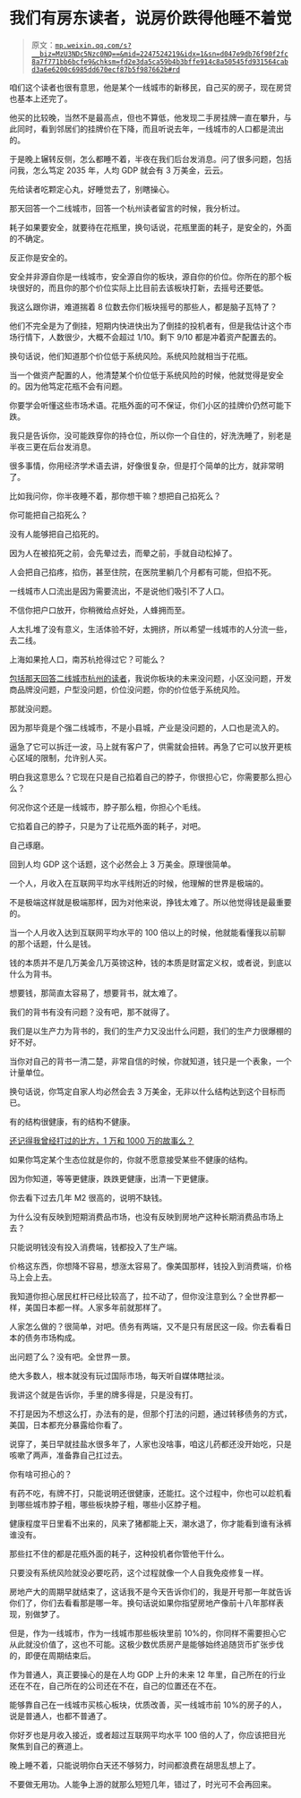 # 我们有房东读者，说房价跌得他睡不着觉

> 原文：[`mp.weixin.qq.com/s?__biz=MzU3NDc5Nzc0NQ==&mid=2247524219&idx=1&sn=d047e9db76f90f2fc8a7f771bb6bcfe9&chksm=fd2e3da5ca59b4b3bffe914c8a50545fd931564cabd3a6e6200c6985dd670ecf87b5f987662b#rd`](http://mp.weixin.qq.com/s?__biz=MzU3NDc5Nzc0NQ==&mid=2247524219&idx=1&sn=d047e9db76f90f2fc8a7f771bb6bcfe9&chksm=fd2e3da5ca59b4b3bffe914c8a50545fd931564cabd3a6e6200c6985dd670ecf87b5f987662b#rd)

咱们这个读者也很有意思，他是某个一线城市的新移民，自己买的房子，现在房贷也基本上还完了。

他买的比较晚，当然不是最高点，但也不算低，他发现二手房挂牌一直在攀升，与此同时，看到邻居们的挂牌价在下降，而且听说去年，一线城市的人口都是流出的。

于是晚上辗转反侧，怎么都睡不着，半夜在我们后台发消息。问了很多问题，包括问我，怎么笃定 2035 年，人均 GDP 就会有 3 万美金，云云。

先给读者吃颗定心丸，好睡觉去了，别瞎操心。

那天回答一个二线城市，回答一个杭州读者留言的时候，我分析过。

耗子如果要安全，就要待在花瓶里，换句话说，花瓶里面的耗子，是安全的，外面的不确定。

反正你是安全的。

安全并非源自你是一线城市，安全源自你的板块，源自你的价位。你所在的那个板块很好的，而且你的那个价位实际上比目前去该板块打新，去摇号还要低。

我这么跟你讲，难道揣着 8 位数去你们板块摇号的那些人，都是脑子瓦特了？

他们不完全是为了倒挂，短期内快进快出为了倒挂的投机者有，但是我估计这个市场行情下，人数很少，大概不会超过 1/10。剩下 9/10 都是冲着资产配置去的。

换句话说，他们知道那个价位低于系统风险。系统风险就相当于花瓶。

当一个做资产配置的人，他清楚某个价位低于系统风险的时候，他就觉得是安全的。因为他笃定花瓶不会有问题。

你要学会听懂这些市场术语。花瓶外面的可不保证，你们小区的挂牌价仍然可能下跌。

我只是告诉你，没可能跌穿你的持仓位，所以你一个自住的，好洗洗睡了，别老是半夜三更在后台发消息。

很多事情，你用经济学术语去讲，好像很复杂，但是打个简单的比方，就非常明了。

比如我问你，你半夜睡不着，那你想干嘛？想把自己掐死么？

你可能把自己掐死么？

没有人能够把自己掐死的。

因为人在被掐死之前，会先晕过去，而晕之前，手就自动松掉了。

人会把自己掐疼，掐伤，甚至住院，在医院里躺几个月都有可能，但掐不死。

一线城市人口流出是因为需要流出，不是说他们吸引不了人口。

不信你把户口放开，你稍微给点好处，人蜂拥而至。

人太扎堆了没有意义，生活体验不好，太拥挤，所以希望一线城市的人分流一些，去二线。

上海如果抢人口，南苏杭抢得过它？可能么？

[包括那天回答二线城市杭州的读者](http://mp.weixin.qq.com/s?__biz=MzU3NDc5Nzc0NQ==&mid=2247524166&idx=1&sn=3e93fcaab9bb2797f4bf8145f4bf0280&chksm=fd2e3d98ca59b48e292f5e3a599d6e46fb3b43006253f1b08195ccace702726c36b8259efbf8&scene=21#wechat_redirect)，我说你板块的未来没问题，小区没问题，开发商品牌没问题，户型没问题，价位没问题，你的价位低于系统风险。

那就没问题。

因为那毕竟是个强二线城市，不是小县城，产业是没问题的，人口也是流入的。

逼急了它可以拆迁一波，马上就有客户了，供需就会扭转。再急了它可以放开更核心区域的限制，允许别人买。

明白我这意思么？它现在只是自己掐着自己的脖子，你很担心它，你需要那么担心么？

何况你这个还是一线城市，脖子那么粗，你担心个毛线。

它掐着自己的脖子，只是为了让花瓶外面的耗子，对吧。

自己琢磨。

回到人均 GDP 这个话题，这个必然会上 3 万美金。原理很简单。

一个人，月收入在互联网平均水平线附近的时候，他理解的世界是极端的。

不是极端这样就是极端那样，因为对他来说，挣钱太难了。所以他觉得钱是最重要的。

当一个人月收入达到互联网平均水平的 100 倍以上的时候，他就能看懂我以前聊的那个话题，什么是钱。

钱的本质并不是几万美金几万英镑这种，钱的本质是财富定义权，或者说，到底以什么为背书。

想要钱，那简直太容易了，想要背书，就太难了。

我们的背书有没有问题？没有吧，那不就得了。

我们是以生产力为背书的，我们的生产力又没出什么问题，我们的生产力很爆棚的好不好。

当你对自己的背书一清二楚，非常自信的时候，你就知道，钱只是一个表象，一个计量单位。

换句话说，你笃定自家人均必然会去 3 万美金，无非以什么结构达到这个目标而已。

有的结构很健康，有的结构不健康。

[还记得我曾经打过的比方，1 万和 1000 万的故事么？](https://mp.weixin.qq.com/s?__biz=MzU0MjYwNDU2Mw==&mid=2247511242&idx=1&sn=84b21a908e604836dc2ce9b74a941d15&chksm=fb1ac0b6cc6d49a08ba281907fe717adaf9bbe064b1e86212a8d32cfc9d55fcf6724746e6179&scene=21#wechat_redirect) 

如果你笃定某个生态位就是你的，你就不愿意接受某些不健康的结构。

因为你知道，等等更健康，跌跌更健康，出清一下更健康。

你去看下过去几年 M2 很高的，说明不缺钱。

为什么没有反映到短期消费品市场，也没有反映到房地产这种长期消费品市场上去？

只能说明钱没有投入消费端，钱都投入了生产端。

价格这东西，你想降不容易，想涨太容易了。像美国那样，钱投入到消费端，价格马上会上去。

我知道你担心居民杠杆已经比较高了，拉不动了，但你没注意到么？全世界都一样，美国日本都一样。人家多年前就那样了。

人家怎么做的？很简单，对吧。债务有两端，又不是只有居民这一段。你去看看日本的债务市场构成。

出问题了么？没有吧。全世界一景。

绝大多数人，根本就没有玩过国际市场，每天听自媒体瞎扯淡。

我讲这个就是告诉你，手里的牌多得是，只是没有打。

不打是因为不想这么打，办法有的是，但那个打法的问题，通过转移债务的方式，美国，日本都充分暴露给你看了。

说穿了，美日早就挂盐水很多年了，人家也没啥事，咱这儿药都还没开始吃，只是咳嗽了两声，准备靠自己扛过去。

你有啥可担心的？

有药不吃，有牌不打，只能说明还很健康，还能扛。这个过程中，你也可以趁机看到哪些城市脖子粗，哪些板块脖子粗，哪些小区脖子粗。

健康程度平日里看不出来的，风来了猪都能上天，潮水退了，你才能看到谁有泳裤谁没有。

那些扛不住的都是花瓶外面的耗子，这种投机者你管他干什么。

只要没有系统风险就没必要吃药，这个过程就像一个人自我免疫修复一样。

房地产大的周期早就结束了，这话我不是今天告诉你们的，我是开号那一年就告诉你们了，你们去看看那是哪一年。换句话说如果你指望房地产像前十八年那样表现，别做梦了。

但是，作为一线城市，作为一线城市那些板块里前 10%的，你同样不需要担心它从此就没价值了，这也不可能。这极少数优质房产是能够始终追随货币扩张步伐的，即便在周期结束后。

作为普通人，真正要操心的是在人均 GDP 上升的未来 12 年里，自己所在的行业还在不在，自己所在的公司还在不在，自己的位置还在不在。

能够靠自己在一线城市买核心板块，优质改善，买一线城市前 10%的房子的人，说是普通人，也都不普通了。

你好歹也是月收入接近，或者超过互联网平均水平 100 倍的人了，你应该把目光聚焦到自己的赛道上。

晚上睡不着，只能说明你白天还不够努力，时间都浪费在胡思乱想上了。

不要做无用功。人能争上游的就那么短短几年，错过了，时光可不会再回来。